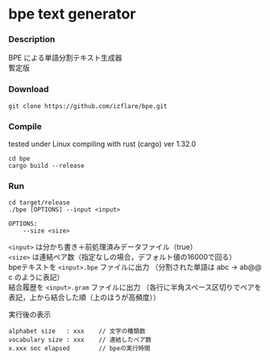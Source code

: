 # bpe text generator

### Description

BPE による単語分割テキスト生成器  
暫定版

### Download

```
git clone https://github.com/izflare/bpe.git
```

### Compile

tested under Linux compiling with rust (cargo) ver 1.32.0

```
cd bpe
cargo build --release
```

### Run

```
cd target/release
./bpe [OPTIONS] --input <input> 

OPTIONS:
	--size <size>
```

`<input>` は分かち書き＋前処理済みデータファイル（true）  
`<size>` は連結ペア数（指定なしの場合，デフォルト値の16000で回る）  
bpeテキストを `<input>.bpe` ファイルに出力
（分割された単語は abc → ab@@ c のように表記）  
結合履歴を `<input>.gram` ファイルに出力
（各行に半角スペース区切りでペアを表記，上から結合した順（上のほうが高頻度））  


実行後の表示
```
alphabet size   : xxx    // 文字の種類数
vocabulary size : xxx    // 連結したペア数
x.xxx sec elapsed        // bpeの実行時間
```


